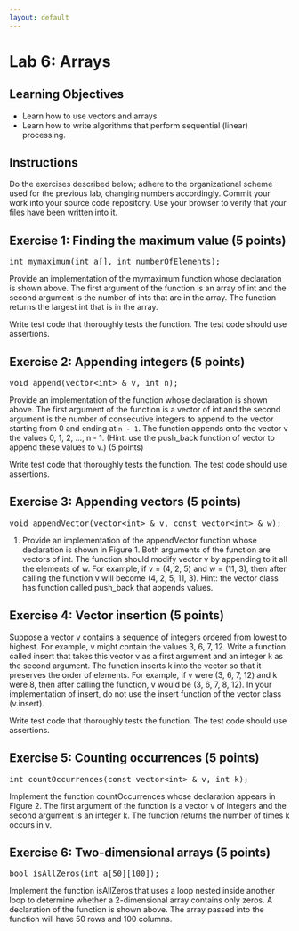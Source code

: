 ```yaml
---
layout: default
---
```


<h1>Lab 6: Arrays</h1>

## Learning Objectives

- Learn how to use vectors and arrays.
- Learn how to write algorithms that perform sequential (linear) processing.

## Instructions

Do the exercises described below; adhere to the organizational scheme used for the previous lab, changing numbers accordingly.  Commit your work into your source code repository.  Use your browser to verify that your files have been written into it.

## Exercise 1: Finding the maximum value (5 points)

<pre>
int mymaximum(int a[], int numberOfElements);
</pre>

Provide an implementation of the mymaximum function whose declaration is shown above.   The first argument of the function is an array of int and the second argument is the number of ints that are in the array.  The function returns the largest int that is in the array. 

Write test code that thoroughly tests the function.  The test code should use assertions.


## Exercise 2: Appending integers (5 points)

<pre>
void append(vector&lt;int> &amp; v, int n);
</pre>

Provide an implementation of the function whose declaration is shown above.   The first argument of the function is a vector of int and the second argument is the number of  consecutive integers to append to the vector starting from 0 and ending at <code>n - 1</code>.  The function appends onto the vector v the values 0, 1, 2, ..., n - 1.  (Hint: use the push_back function of vector to append these values to v.)  (5 points)

Write test code that thoroughly tests the function.  The test code should use assertions.


## Exercise 3: Appending vectors (5 points)

<pre>
void appendVector(vector&lt;int> &amp; v, const vector&lt;int> &amp; w);
</pre>

1) Provide an implementation of the appendVector function whose declaration is shown in  Figure 1.   Both arguments of the function are vectors of int.  The function should modify vector v by appending to it all the elements of w.  For example, if v = (4, 2, 5) and w = (11, 3), then after calling the function v will become (4, 2, 5, 11, 3).  Hint: the vector class has function called push_back that appends values.


## Exercise 4: Vector insertion (5 points)

Suppose a vector v contains a sequence of integers ordered from lowest to highest.  For example, v might contain the values 3, 6, 7, 12.  Write a function called insert that takes this vector v as a first argument and an integer k as the second argument.  The function inserts k into the vector so that it preserves the order of elements.  For example, if v were (3, 6, 7, 12) and k were 8, then after calling the function, v would be (3, 6, 7, 8, 12).  In your implementation of insert, do not use the insert function of the vector class (v.insert).

Write test code that thoroughly tests the function.  The test code should use assertions.


## Exercise 5: Counting occurrences (5 points)

<pre>
int countOccurrences(const vector&lt;int> &amp; v, int k);
</pre>

Implement the function countOccurrences whose declaration appears in Figure 2.  The first argument of the function is a vector v of integers and the second argument is an integer k.  The function returns the number of times k occurs in v.


## Exercise 6: Two-dimensional arrays (5 points)

<pre>
bool isAllZeros(int a[50][100]);
</pre>

Implement the function isAllZeros that uses a loop nested inside another loop to determine whether a 2-dimensional array contains only zeros.  A declaration of the function is shown above.  The array passed into the function will have 50 rows and 100 columns. 


